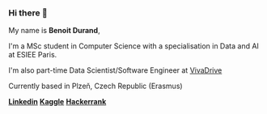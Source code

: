 ### Hi there 👋

My name is **Benoit Durand**,

I'm a MSc student in Computer Science with a specialisation in Data and AI at ESIEE Paris.  

I'm also part-time Data Scientist/Software Engineer at [VivaDrive](https://vivadrive.io)

Currently based in Plzeň, Czech Republic (Erasmus) 

[**Linkedin**](https://linkedin.com/in/benoît-durand/)
[**Kaggle**](https://www.kaggle.com/bdokkkk)
[**Hackerrank**](https://www.hackerrank.com/benoit_durand_m1)
